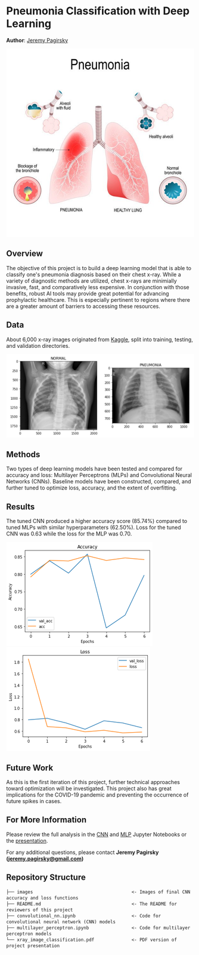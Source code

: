 # Pneumonia Classification with Deep Learning
**Author**: [Jeremy Pagirsky](https://www.github.com/jeremypagirsky)

![pneumonia](images/pneumonia_diagram.png)

## Overview
The objective of this project is to build a deep learning model that is able to classify one's pneumonia diagnosis based on their chest x-ray. While a variety of diagnostic methods are utilized, chest x-rays are minimially invasive, fast, and comparatively less expensive. In conjunction with those benefits, robust AI tools may provide great potential for advancing prophylactic healthcare. This is especially pertinent to regions where there are a greater amount of barriers to accessing these resources.

## Data
About 6,000 x-ray images originated from [Kaggle](https://www.kaggle.com/paultimothymooney/chest-xray-pneumonia), split into training, testing, and validation directories.

![xray_sample](./images/xray_sample.png/)

## Methods
Two types of deep learning models have been tested and compared for accuracy and loss: Multilayer Perceptrons (MLPs) and Convolutional Neural Networks (CNNs). Baseline models have been constructed, compared, and further tuned to optimize loss, accuracy, and the extent of overfitting.

## Results
The tuned CNN produced a higher accuracy score (85.74%) compared to tuned MLPs with similar hyperparameters (62.50%). Loss for the tuned CNN was 0.63 while the loss for the MLP was 0.70.

![accuracy](./images/cnn_accuracy.png/)
![loss](./images/cnn_loss.png/)

## Future Work
As this is the first iteration of this project, further technical approaches toward optimization will be investigated. This project also has great implications for the COVID-19 pandemic and preventing the occurrence of future spikes in cases.

## For More Information

Please review the full analysis in the [CNN](./convolutional_nn.ipynb) and [MLP](./multilayer_perceptron.ipynb) Jupyter Notebooks or the [presentation](./xray_image_classification.pdf).

For any additional questions, please contact **Jeremy Pagirsky (jeremy.pagirsky@gmail.com)**

## Repository Structure

```
├── images                                     <- Images of final CNN accuracy and loss functions
├── README.md                                  <- The README for reviewers of this project
├── convolutional_nn.ipynb                     <- Code for convolutional neural network (CNN) models
├── multilayer_perceptron.ipynb                <- Code for multilayer perceptron models
└── xray_image_classification.pdf              <- PDF version of project presentation